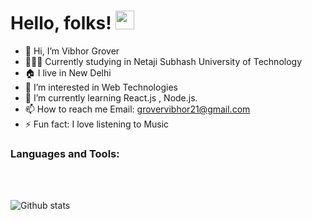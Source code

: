 # Hello, folks! <img src="https://raw.githubusercontent.com/MartinHeinz/MartinHeinz/master/wave.gif" width="30px">


- 👋 Hi, I’m Vibhor Grover
- 👨🏻‍🎓 Currently studying in Netaji Subhash University of Technology
- 🏠 I live in New Delhi
- 👀 I’m interested in Web Technologies
- 🌱 I’m currently learning React.js , Node.js. 
- 📫 How to reach me Email: grovervibhor21@gmail.com
- ⚡ Fun fact: I love listening to Music

### Languages and Tools:



<br />
<br />
  
![Github stats](https://github-readme-stats.vercel.app/api?username=vibhor2002)


<!---
vibhor2002/vibhor2002 is a ✨ special ✨ repository because its `README.md` (this file) appears on your GitHub profile.
You can click the Preview link to take a look at your changes.
--->
